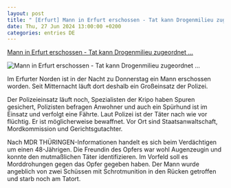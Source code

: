 ```yaml
---
layout: post
title: " [Erfurt] Mann in Erfurt erschossen - Tat kann Drogenmilieu zugeordnet ..."
date: Thu, 27 Jun 2024 13:00:00 +0200
categories: entries DE
---
```

[Mann in Erfurt erschossen - Tat kann Drogenmilieu zugeordnet ...](https://www.mdr.de/nachrichten/thueringen/mitte-thueringen/erfurt/toter-roter-berg-104.html)

![Mann in Erfurt erschossen - Tat kann Drogenmilieu zugeordnet ...](https://cdn.mdr.de/nachrichten/thueringen/mitte-thueringen/erfurt/roter-berg-polizei-102_v-variantBig16x9_wm-true_zc-ecbbafc6.jpg?version=16855)

Im Erfurter Norden ist in der Nacht zu Donnerstag ein Mann erschossen worden. Seit Mitternacht läuft dort deshalb ein Großeinsatz der Polizei.

Der Polizeieinsatz läuft noch, Spezialisten der Kripo haben Spuren gesichert, Polizisten befragen Anwohner und auch ein Spürhund ist im Einsatz und verfolgt eine Fährte. Laut Polizei ist der Täter nach wie vor flüchtig. Er ist möglicherweise bewaffnet. Vor Ort sind Staatsanwaltschaft, Mordkommission und Gerichtsgutachter.

Nach MDR THÜRINGEN-Informationen handelt es sich beim Verdächtigen um einen 48-Jährigen. Die Freundin des Opfers war wohl Augenzeugin und konnte den mutmaßlichen Täter identifizieren. Im Vorfeld soll es Morddrohungen gegen das Opfer gegeben haben. Der Mann wurde angeblich von zwei Schüssen mit Schrotmunition in den Rücken getroffen und starb noch am Tatort.

